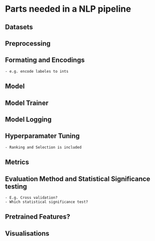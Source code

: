 


# Parts needed in a NLP pipeline

## Datasets

## Preprocessing

## Formating and Encodings
    - e.g. encode labeles to ints

## Model 

## Model Trainer

## Model Logging

## Hyperparamater Tuning
    - Ranking and Selection is included

## Metrics

## Evaluation Method and Statistical Significance testing
    - E.g. Cross validation? 
    - Which statistical significance test?

## Pretrained Features?

## Visualisations
